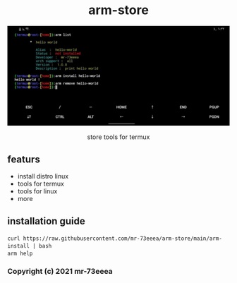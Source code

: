 <h1 align="Center">arm-store</h1>
<img src="https://github.com/mr-73eeea/arm-store/blob/main/src/img/main.png?raw=true">

<p align="Center">store tools for termux</p>

## featurs
- install distro linux
- tools for termux
- tools for linux
- more
## installation guide

`curl https://raw.githubusercontent.com/mr-73eeea/arm-store/main/arm-install | bash `
<br>
`arm help`

### Copyright (c) 2021 mr-73eeea

